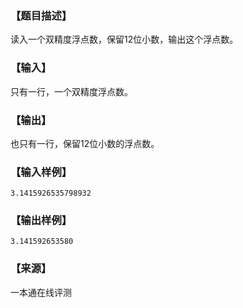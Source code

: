 ### 【题目描述】

读入一个双精度浮点数，保留12位小数，输出这个浮点数。

### 【输入】

只有一行，一个双精度浮点数。

### 【输出】

也只有一行，保留12位小数的浮点数。

### 【输入样例】

```
3.1415926535798932
```

### 【输出样例】

```
3.141592653580
```


 ### 【来源】

 一本通在线评测 